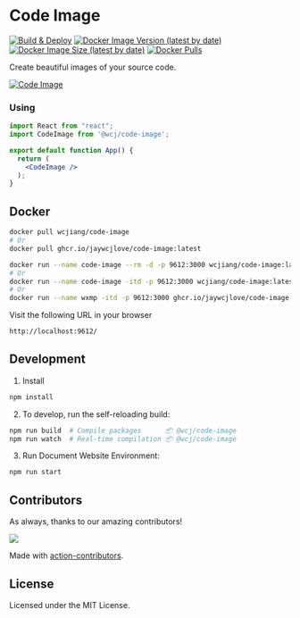 Code Image
===

[![Build & Deploy](https://github.com/jaywcjlove/code-image/actions/workflows/ci.yml/badge.svg)](https://github.com/jaywcjlove/code-image/actions/workflows/ci.yml)
[![Docker Image Version (latest by date)](https://img.shields.io/docker/v/wcjiang/code-image?logo=docker)](https://hub.docker.com/r/wcjiang/code-image)
[![Docker Image Size (latest by date)](https://img.shields.io/docker/image-size/wcjiang/code-image?logo=docker)](https://hub.docker.com/r/wcjiang/code-image)
[![Docker Pulls](https://img.shields.io/docker/pulls/wcjiang/code-image?logo=docker)](https://hub.docker.com/r/wcjiang/code-image)

Create beautiful images of your source code.

[![Code Image](https://user-images.githubusercontent.com/1680273/189277364-6c14be26-b7a4-41ba-bea7-5e8958345457.png)](https://jaywcjlove.github.io/code-image)

### Using

```jsx mdx:preview
import React from "react";
import CodeImage from '@wcj/code-image';

export default function App() {
  return (
    <CodeImage />
  );
}
```

## Docker

```bash
docker pull wcjiang/code-image
# Or
docker pull ghcr.io/jaywcjlove/code-image:latest
```

```bash
docker run --name code-image --rm -d -p 9612:3000 wcjiang/code-image:latest
# Or
docker run --name code-image -itd -p 9612:3000 wcjiang/code-image:latest
# Or
docker run --name wxmp -itd -p 9612:3000 ghcr.io/jaywcjlove/code-image:latest
```

Visit the following URL in your browser

```bash
http://localhost:9612/
```

## Development

1. Install

```bash
npm install
```

2. To develop, run the self-reloading build:

```bash
npm run build  # Compile packages      📦 @wcj/code-image
npm run watch  # Real-time compilation 📦 @wcj/code-image
```

3. Run Document Website Environment:

```bash
npm run start
```

## Contributors

As always, thanks to our amazing contributors!

<a href="https://github.com/jaywcjlove/code-image/graphs/contributors">
  <img src="https://jaywcjlove.github.io/code-image/CONTRIBUTORS.svg" />
</a>

Made with [action-contributors](https://github.com/jaywcjlove/github-action-contributors).

## License

Licensed under the MIT License.